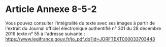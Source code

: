 # Article Annexe 8-5-2

<p align='left'>Vous pouvez consulter l'intégralité du texte avec ses images à partir de l'extrait du Journal officiel électronique authentifié n° 301 du 28 décembre 2016 texte n° 55 à l'adresse suivante : <a shape='rect' href='https://www.legifrance.gouv.fr/jo_pdf.do?id=JORFTEXT000033703443' target='_blank'> https://www.legifrance.gouv.fr/jo_pdf.do?id=JORFTEXT000033703443</a></p>